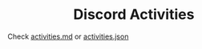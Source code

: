 <div align="center">

   # Discord Activities

</div>

Check [activities.md](./activities.md) or [activities.json](./activities.json)
